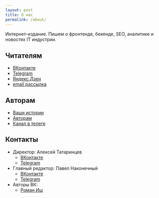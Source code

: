 ```yaml
---
layout: post
title: О нас
permalink: /about/
---
```


Интернет-издание. Пишем о фронтенде, бекенде, SEO, аналитике и новостях IT индустрии.

## Читателям


- [ВКонтакте](https://vk.com/yaprogrammer)
- [Telegram](https://tele.gs/yaprogrammer)
- [Яндекс.Дзен](https://zen.yandex.ru/user/988282664)
- [email рассылка](/subscribe)

## Авторам

- [Ваши истории](/2019/ugs)
- [Авторам](/2019/for-authors)
- [Канал в телеге](https://tele.gs/yaprogrammerauthors)

## Контакты

- Директор: Алексей Татаринцев
    - [ВКонтакте](https://vk.com/id177425717)
    - [Telegram](https://tele.gs/yabill)
- Главный редактор: Павел Наконечный
    - [ВКонтакте](https://vk.com/sneakbug8)
    - [Telegram](https://tele.gs/sneakbug8)
- Авторы ВК:
    - [Роман Иш](https://vk.com/roman_ish)